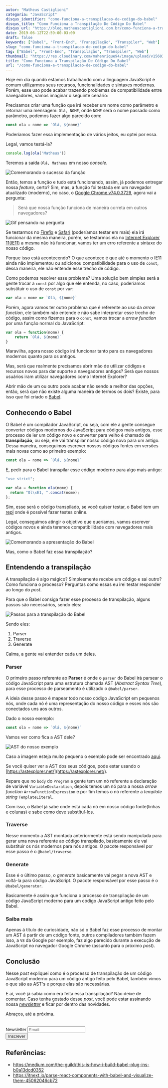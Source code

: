 ```yaml
---
autor: "Matheus Castiglioni"
categoria: "JavaScript"
disqus_identifier: "como-funciona-a-transpilacao-de-codigo-do-babel"
disqus_title: "Como Funciona a Transpilação De Código Do Babel"
disqus_url: "https://blog.matheuscastiglioni.com.br/como-funciona-a-transpilacao-de-codigo-do-babel"
date: 2019-06-12T22:59:00-03:00
draft: false
keywords: ["Babel", "Front-End", "Transpilação", "Transpiler", "Web"]
slug: "como-funciona-a-transpilacao-de-codigo-do-babel"
tag: ["Babel", "Front-End", "Transpilação", "Transpiler", "Web"]
thumbnail: "https://res.cloudinary.com/mahenrique94/image/upload/v1560391564/1_yl42Tqet103wA6seNUBLXA_rvjaho.jpg"
title: "Como Funciona a Transpilação De Código Do Babel"
url: "/como-funciona-a-transpilacao-de-codigo-do-babel"
---
```


Hoje em dia quando estamos trabalhando com a linguagem JavaScript é comum utilizarmos seus recursos, funcionalidades e sintaxes modernas. Porém, esse uso pode acabar trazendo problemas de compatibilidade entre navegadores, vamos imaginar o seguinte cenário:

Precisamos criar uma função que irá receber um nome como parâmetro e retornar uma mensagem: `Olá, NOME`, onde `NOME` será o nome passado como parâmetro, podemos fazer algo parecido com:

```javascript
const ola = nome => `Olá, ${nome}`
```

Poderíamos fazer essa implementação de vários jeitos, eu optei por essa.

Legal, vamos testá-la?

```javascript
console.log(ola('Matheus'))
```

Teremos a saída `Olá, Matheus` em nosso *console*.

![Comemorando o sucesso da função](https://res.cloudinary.com/mahenrique94/image/upload/v1549725673/gif-animado-minions_ofx2l3.gif)

Então, temos a função e tudo está funcionando, assim, já podemos entregar nossa *feature*, certo? Sim, mas, a função foi testada em um navegador atualizado (moderno), no caso, o [Google Chrome v74.0.3729](https://www.google.com/intl/pt-BR/chrome/), agora vai a pergunta:

> Será que nossa função funciona de maneira correta em outros navegadores?

![Gif pensando na pergunta](https://res.cloudinary.com/mahenrique94/image/upload/v1549720568/gif-pensativo-simpsons_bd9lhd.gif)

Se testarmos no [Firefix](http://www.mozilla.org/pt-BR/firefox/new/) e [Safari](https://www.apple.com/br/safari/) (poderíamos testar em mais) ela irá funcionar da mesma maneira, porém, se testarmos ela no [Internet Explorer 11(IE11)](https://www.microsoft.com/pt-br/download/internet-explorer.aspx) a mesma não irá funcionar, vamos ter um erro referente a sintaxe do nosso código.

Porque isso está acontecendo? O que acontece é que até o momento o IE11 ainda não implementou ou adicionou compatibilidade para o uso de `const`, dessa maneira, ele não entende esse trecho de código.

Como podemos resolver esse problema? Uma solução bem simples será a gente trocar a `const` por algo que ele entenda, no caso, poderíamos substituir o uso de `const` por `var`:

```javascript
var ola = nome => `Olá, ${nome}`
```

Porém, agora vamos ter outro problema que é referente ao uso da *arrow function*, ele também não entende e não sabe interpretar esse trecho de código, assim como fizemos para o `const`, vamos trocar a *arrow function* por uma função normal do JavaScript:

```javascript
var ola = function(nome) {
    return `Olá, ${nome}`
}
```

Maravilha, agora nosso código irá funcionar tanto para os navegadores modernos quanto para os antigos.

Mas, será que realmente precisamos abrir mão de utilizar códigos e recursos novos para dar suporte a navegadores antigos? Será que nossos usuários iram utilizar navegadores como Internet Explorer?

Abrir mão de um ou outro pode acabar não sendo a melhor das opções, então, será que não existe alguma maneira de termos os dois? Existe, para isso que foi criado o [Babel](https://babeljs.io/).

## Conhecendo o Babel

O Babel é um compilador JavaScript, ou seja, com ele a gente consegue converter códigos modernos do JavaScript para códigos mais antigos, esse processo de ler um código novo e converter para velho é chamado de **transpilação**, ou seja, ele vai transpilar nosso código novo para um antigo. Dessa maneira, conseguimos escrever nossos códigos fontes em versões mais novas como ao primeiro exemplo:

```javascript
const ola = nome => `Olá, ${nome}`
```

E, pedir para o Babel transpilar esse código moderno para algo mais antigo:

```javascript
"use strict";

var ola = function ola(nome) {
  return "Ol\xE1, ".concat(nome);
};
```

Sim, esse será o código transpilado, se você quiser testar, o Babel tem um [repl](https://babeljs.io/repl) onde é possível fazer testes online.

Legal, conseguimos atingir o objetivo que queríamos, vamos escrever códigos novos e ainda teremos compatibilidade com navegadores mais antigos.

![Comemorando a apresentação do Babel](https://res.cloudinary.com/mahenrique94/image/upload/v1549720706/ezgifcom-optimize_sjfvuv.gif)

Mas, como o Babel faz essa transpilação?

## Entendendo a transpilação

A transpilação é algo mágico? Simplesmente recebe um código e sai outro? Como funciona o processo? Perguntas como essas eu irei testar responder ao longo do *post*.

Para que o Babel consiga fazer esse processo de transpilação, alguns passos são necessários, sendo eles:

![Passos para a transpilação do Babel](https://res.cloudinary.com/mahenrique94/image/upload/v1560393404/1_cW9IvHMO5fBRNbjw2NW44Q_a86hbb.png)

Sendo eles:

1. Parser
2. Traverse
3. Generate

Calma, a gente vai entender cada um deles.

### Parser

O primeiro passo referente ao **Parser** é onde o `parser` do Babel irá parsear o código JavaScript para uma estrutura chamada AST (*Abstract Syntax Tree*), para esse processo de parseamento é utilizado o `@babel/parser`.

A ideia desse passo é mapear todo nosso código JavaScript em pequenos nós, onde cada nó é uma representação do nosso código e esses nós são conectados uns aos outros.

Dado o nosso exemplo:

```javascript
const ola = nome => `Olá, ${nome}`
```

Vamos ver como fica a AST dele?

![AST do nosso exemplo](https://res.cloudinary.com/mahenrique94/image/upload/v1560394059/Screen_Shot_2019-06-12_at_23.46.10_cf2pqh.png)

Caso a imagem esteja muito pequeno o exemplo pode ser encontrado [aqui](https://astexplorer.net/#/gist/eade451e30df397eaa8f355f77ff8a8a/977fd2f27f889f3edbec4c3ac2999e61358a99fa).

Se você quiser ver a AST dos seus códigos, pode estar usando o [https://astexplorer.net/](https://astexplorer.net/).

Repare que no `body` do  `Program` a gente tem um nó referente a declaração de variável `VariableDeclaration`, depois temos um nó para a nossa *arrow function* `ArrowFunctionExpression` e por fim temos o nó referente a *template string* `TemplateLiteral`.

Com isso, o Babel já sabe onde está cada nó em nosso código fonte(linhas e colunas) e sabe como deve substítuí-los.

### Traverse

Nesse momento a AST montada anteriormente está sendo manipulada para gerar uma nova referente ao código transpilado, basicamente ele vai substituir os nós modernos para nós antigos. O pacote responsável por esse passo é o `@babel/traverse`.

### Generate

Esse é o último passo, o *generate* basicamente vai pegar a nova AST e voltá-la para código JavaScript. O pacote responsável por esse passo é o `@babel/generator`.

Basicamente é assim que funciona o processo de transpilação de um código JavaScript moderno para um código JavaScript antigo feito pelo Babel.

### Saiba mais

Apenas á título de curiosidade, não só o Babel faz esse processo de montar um AST á partir de um código fonte, outros compiladores também fazem isso, a `V8` da Google por exemplo, faz algo parecido durante a execução de JavaScript no navegador Google Chrome (assunto para o próximo *post*).

## Conclusão

Nesse *post* expliquei como é o processo de transpilação de um código JavaScript moderno para um código antigo feito pelo Babel, também vimos o que são as AST's e porque elas são necessárias.

E aí, você já sabia como era feita essa transpilação? Não deixe de comentar. Caso tenha gostado desse *post*, você pode estar assinando nossa [*newsletter*](http://eepurl.com/ggP7Rv) e ficar por dentro das novidades.

Abraços, até a próxima.

<!-- Begin Mailchimp Signup Form -->
<link href="//cdn-images.mailchimp.com/embedcode/horizontal-slim-10_7.css" rel="stylesheet" type="text/css">
<style type="text/css">
	#mc_embed_signup{clear:left; font:14px Helvetica,Arial,sans-serif; width:100%;margin-top: 2rem;}
</style>
<div id="mc_embed_signup">
<form action="https://matheuscastiglioni.us12.list-manage.com/subscribe/post?u=5a8a2e7202680f2d5098f12bc&amp;id=6ede898886" method="post" id="mc-embedded-subscribe-form" name="mc-embedded-subscribe-form" class="validate" target="_blank" novalidate>
    <div id="mc_embed_signup_scroll">
	<label for="mce-EMAIL">Newsletter</label>
	<input type="email" value="" name="EMAIL" class="email" id="mce-EMAIL" placeholder="Email" required>
    <div style="position: absolute; left: -5000px;" aria-hidden="true"><input type="text" name="b_5a8a2e7202680f2d5098f12bc_6ede898886" tabindex="-1" value=""></div>
    <div class="clear"><input type="submit" value="Inscrever" name="subscribe" id="mc-embedded-subscribe" class="button"></div></div>
</form>
</div>
<!--End mc_embed_signup-->

## Referências:

- https://medium.com/the-guild/this-is-how-i-build-babel-plug-ins-b0a13dcd0352
- https://itnext.io/parse-react-components-with-babel-and-visualize-them-45062046cb72
